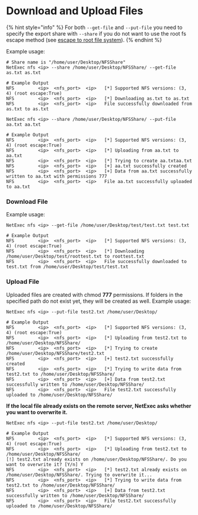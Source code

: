 # Download and Upload Files

{% hint style="info" %}
For both `--get-file` and `--put-file` you need to specify the export share with `--share` if you do not want to use the root fs escape method (see [escape to root file system](escape-to-root-file-system.md)).
{% endhint %}

Example usage:

```
# Share name is "/home/user/Desktop/NFSShare"
NetExec nfs <ip> --share /home/user/Desktop/NFSShare/ --get-file as.txt as.txt

# Example Output                                                          
NFS         <ip>  <nfs_port>  <ip>   [*] Supported NFS versions: (3, 4) (root escape:True)
NFS         <ip>  <nfs_port>  <ip>   [*] Downloading as.txt to as.txt
NFS         <ip>  <nfs_port>  <ip>   File successfully downloaded from as.txt to as.txt

NetExec nfs <ip> --share /home/user/Desktop/NFSShare/ --put-file aa.txt aa.txt

# Example Output                                                          
NFS         <ip>  <nfs_port>  <ip>   [*] Supported NFS versions: (3, 4) (root escape:True)
NFS         <ip>  <nfs_port>  <ip>   [*] Uploading from aa.txt to aa.txt
NFS         <ip>  <nfs_port>  <ip>   [*] Trying to create aa.txtaa.txt
NFS         <ip>  <nfs_port>  <ip>   [+] aa.txt successfully created
NFS         <ip>  <nfs_port>  <ip>   [+] Data from aa.txt successfully written to aa.txt with permissions 777
NFS         <ip>  <nfs_port>  <ip>   File aa.txt successfully uploaded to aa.txt
```

### Download File

Example usage:

```
NetExec nfs <ip> --get-file /home/user/Desktop/test/test.txt test.txt

# Example Output                                                          
NFS         <ip>  <nfs_port>  <ip>   [*] Supported NFS versions: (3, 4) (root escape:True)
NFS         <ip>  <nfs_port>  <ip>   [*] Downloading /home/user/Desktop/test/roottest.txt to roottest.txt
NFS         <ip>  <nfs_port>  <ip>   File successfully downloaded to test.txt from /home/user/Desktop/test/test.txt

```

### Upload File

Uploaded files are created with chmod **777** permissions. If folders in the specified path do not exist yet, they will be created as well. Example usage:

```
NetExec nfs <ip> --put-file test2.txt /home/user/Desktop/

# Example Output                                                          
NFS         <ip>  <nfs_port>  <ip>   [*] Supported NFS versions: (3, 4) (root escape:True)
NFS         <ip>  <nfs_port>  <ip>   [*] Uploading from test2.txt to /home/user/Desktop/NFSShare/
NFS         <ip>  <nfs_port>  <ip>   [*] Trying to create /home/user/Desktop/NFSShare/test2.txt
NFS         <ip>  <nfs_port>  <ip>   [+] test2.txt successfully created
NFS         <ip>  <nfs_port>  <ip>   [*] Trying to write data from test2.txt to /home/user/Desktop/NFSShare/
NFS         <ip>  <nfs_port>  <ip>   [+] Data from test2.txt successfully written to /home/user/Desktop/NFSShare/
NFS         <ip>  <nfs_port>  <ip>   File test2.txt successfully uploaded to /home/user/Desktop/NFSShare/

```

**If the local file already exists on the remote server, NetExec asks whether you want to overwrite it.**

```
NetExec nfs <ip> --put-file test2.txt /home/user/Desktop/

# Example Output  
NFS         <ip>  <nfs_port>  <ip>   [*] Supported NFS versions: (3, 4) (root escape:True)
NFS         <ip>  <nfs_port>  <ip>   [*] Uploading from test2.txt to /home/user/Desktop/NFSShare/
[!] test2.txt already exists on /home/user/Desktop/NFSShare/. Do you want to overwrite it? [Y/n] Y
NFS         <ip>  <nfs_port>  <ip>   [*] test2.txt already exists on /home/user/Desktop/NFSShare/. Trying to overwrite it...
NFS         <ip>  <nfs_port>  <ip>   [*] Trying to write data from test2.txt to /home/user/Desktop/NFSShare/
NFS         <ip>  <nfs_port>  <ip>   [+] Data from test2.txt successfully written to /home/user/Desktop/NFSShare/
NFS         <ip>  <nfs_port>  <ip>   File test2.txt successfully uploaded to /home/user/Desktop/NFSShare/
```
